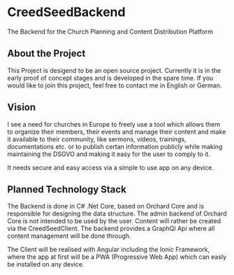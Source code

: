 # CreedSeedBackend
The Backend for the Church Planning and Content Distribution Platform

## About the Project
This Project is desigend to be an open source project. 
Currently it is in the early proof of concept stages and is developed in the spare time.
If you would like to join this project, feel free to contact me in English or German.


## Vision
I see a need for churches in Europe to freely use a tool which allows them to organize their members, their events
and manage their content and make it available to their community, like sermons, videos, trainings, documentations etc.
or to publish certan information publicly while making maintaining the DSGVO and making it easy for the user to comply to it. 

It needs secure and easy access via a simple to use app on any device.


## Planned Technology Stack
The Backend is done in C# .Net Core, based on Orchard Core and is responsible for designing the data structure. 
The admin backend of Orchard Core is not intended to be used by the user. 
Content will rather be created via the CreedSeedClient.
The backend provides a GraphQl Api where all content management will be done through.

The Client will be realised with Angular including the Ionic Framework, where the app at first will be a PWA (Progressive Web App) which can easly be installed on any device.



